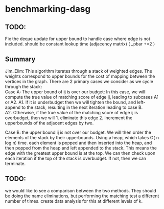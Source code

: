 # benchmarking-dasg
## TODO:
Fix the deque update for upper bound to handle case where edge is not included. should be constant lookup time (adjacency matrix) ( _pbar +=2 )

## Summary
Jim_Elim:
This algorithm iterates through a stack of weighted edges. The weights correspond to upper bounds for the cost of mapping between the vertices in the graph.
There are 2 primary cases we consider as we cycle through the stack:  
Case A: The upper bound of ij is over our budget:
In this case, we will compute the true value of  matching score of edge ij, leading to subcases A1 or A2.
A1. If it is underbudget then we will tighten the bound, and left-append to the stack, resulting in the next iteration leading to case B.  
A2. Otherwise, if the true value of the matching score of edge ij is overbudget, then we will
	   1. eliminate this edge
	   2. increment the upperbounds of the adjacent edges by two.
	

Case B: the upper bound ij is not over our budget. We will then order the elements of the stack by their upperbounds. Using a heap, which takes O( n log n) time. each element is popped and then inserted into the heap, and then
popped from the heap and left appended to the stack. This means the edge with the greatest upper bound is at the top. We can then check upon each iteration if the top of the stack is overbudget. If not, then we can terminate.
## TODO:
we would like to see a comparison between the two methods. They should be doing the name eliminations, but performing the matching test a different number of times. create data analysis for this at different levels of k. 